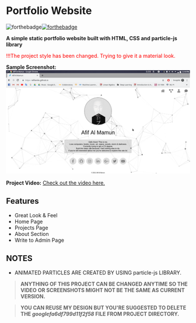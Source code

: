 # Portfolio Website 
![forthebadge](https://forthebadge.com/images/badges/uses-html.svg)[![forthebadge](https://forthebadge.com/images/badges/uses-css.svg)](https://forthebadge.com)

**A simple static portfolio website built with HTML, CSS and particle-js library** 

<span style="color:red">!!!The project style has been changed. Trying to give it a material look.</span>

**Sample Screenshot:**
![Sample](/projects/projectss/portfolio-3.png)

**Project Video:**
[Check out the video here.](https://www.youtube.com/watch?v=_Rx7G2ycHL8)


## Features
- Great Look & Feel
- Home Page
- Projects Page
- About Section
- Write to Admin Page

## NOTES
- ANIMATED PARTICLES ARE CREATED BY USING particle-js LIBRARY.

> **ANYTHING OF THIS PROJECT CAN BE CHANGED ANYTIME SO THE VIDEO OR SCREENSHOTS MIGHT NOT BE THE SAME AS CURRENT VERSION.**

> **YOU CAN REUSE MY DESIGN BUT YOU'RE SUGGESTED TO DELETE THE _googlefa6df799d11f2f58_ FILE FROM PROJECT DIRECTORY.**
